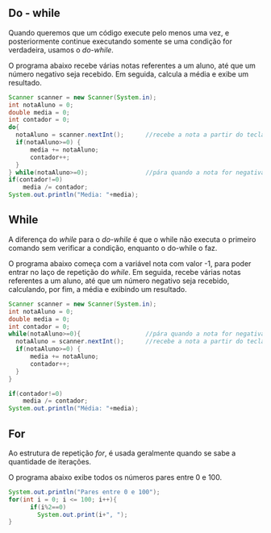 ## Do - while

Quando queremos que um código execute pelo menos uma vez, e posteriormente continue executando somente se uma condição for verdadeira, usamos o *do-while*.

O programa abaixo recebe várias notas referentes a um aluno, até que um número negativo seja recebido. 
Em seguida, calcula a média e exibe um resultado.
```java
Scanner scanner = new Scanner(System.in);
int notaAluno = 0;
double media = 0;
int contador = 0;
do{		  
  notaAluno = scanner.nextInt();      //recebe a nota a partir do teclado
  if(notaAluno>=0) {
	  media += notaAluno;
	  contador++;
  }
} while(notaAluno>=0); 				  //pára quando a nota for negativa;
if(contador!=0)
	media /= contador;
System.out.println("Media: "+media);
```

## While

A diferença do *while* para o *do-while* é que o while não executa o primeiro comando sem verificar a condição, enquanto o do-while o faz.

O programa abaixo começa com a variável nota com valor -1, para poder entrar no laço de repetição do *while*.
Em seguida, recebe várias notas referentes a um aluno, até que um número negativo seja recebido, calculando, por fim, a média e exibindo um resultado.
```java
Scanner scanner = new Scanner(System.in);
int notaAluno = 0;
double media = 0;
int contador = 0;
while(notaAluno>=0){                  //pára quando a nota for negativa
  notaAluno = scanner.nextInt();      //recebe a nota a partir do teclado
  if(notaAluno>=0) {
	  media += notaAluno;
	  contador++;
  }
} 

if(contador!=0)
	media /= contador;
System.out.println("Média: "+media);
```

## For

Ao estrutura de repetição *for*, é usada geralmente quando se sabe a quantidade de iterações.

O programa abaixo exibe todos os números pares entre 0 e 100.

```java
System.out.println("Pares entre 0 e 100");
for(int i = 0; i <= 100; i++){
	  if(i%2==0)
	    System.out.print(i+", ");
}
```
